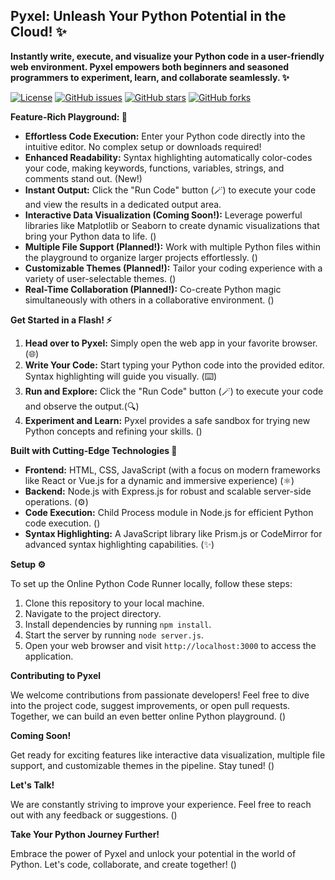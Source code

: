 ## Pyxel: Unleash Your Python Potential in the Cloud! ✨

**Instantly write, execute, and visualize your Python code in a user-friendly web environment. Pyxel empowers both beginners and seasoned programmers to experiment, learn, and collaborate seamlessly. ✨**

[![License](https://img.shields.io/badge/license-MIT-blue.svg)](LICENSE)
[![GitHub issues](https://img.shields.io/github/issues/Tanmay-Tiwaricyber/Pyxel.svg)](https://github.com/Tanmay-Tiwaricyber/Pyxel/issues)
[![GitHub stars](https://img.shields.io/github/stars/Tanmay-Tiwaricyber/Pyxel.svg)](https://github.com/Tanmay-Tiwaricyber/Pyxel/stargazers)
[![GitHub forks](https://img.shields.io/github/forks/Tanmay-Tiwaricyber/Pyxel.svg)](https://github.com/Tanmay-Tiwaricyber/Pyxel/network)

**Feature-Rich Playground: 🚀**

* **Effortless Code Execution:** Enter your Python code directly into the intuitive editor. No complex setup or downloads required!
* **Enhanced Readability:** Syntax highlighting automatically color-codes your code, making keywords, functions, variables, strings, and comments stand out. (New!)
* **Instant Output:** Click the "Run Code" button (🪄) to execute your code and view the results in a dedicated output area.
* **Interactive Data Visualization (Coming Soon!):** Leverage powerful libraries like Matplotlib or Seaborn to create dynamic visualizations that bring your Python data to life. ()
* **Multiple File Support (Planned!):** Work with multiple Python files within the playground to organize larger projects effortlessly. (️)
* **Customizable Themes (Planned!):** Tailor your coding experience with a variety of user-selectable themes. ()
* **Real-Time Collaboration (Planned!):** Co-create Python magic simultaneously with others in a collaborative environment. ()

**Get Started in a Flash! ⚡**

1. **Head over to Pyxel:** Simply open the web app in your favorite browser. (🌐)
2. **Write Your Code:** Start typing your Python code into the provided editor. Syntax highlighting will guide you visually. (⌨️)
3. **Run and Explore:** Click the "Run Code" button (🪄) to execute your code and observe the output.(🔍)
4. **Experiment and Learn:** Pyxel provides a safe sandbox for trying new Python concepts and refining your skills. ()

**Built with Cutting-Edge Technologies 🤖** 

* **Frontend:** HTML, CSS, JavaScript (with a focus on modern frameworks like React or Vue.js for a dynamic and immersive experience) (⚛️)
* **Backend:** Node.js with Express.js for robust and scalable server-side operations. (⚙️)
* **Code Execution:** Child Process module in Node.js for efficient Python code execution. ()
* **Syntax Highlighting:** A JavaScript library like Prism.js or CodeMirror for advanced syntax highlighting capabilities. (✨)
  
**Setup ⚙️**

To set up the Online Python Code Runner locally, follow these steps:

1. Clone this repository to your local machine.
2. Navigate to the project directory.
3. Install dependencies by running `npm install`.
4. Start the server by running `node server.js`.
5. Open your web browser and visit `http://localhost:3000` to access the application.
   

**Contributing to Pyxel**

We welcome contributions from passionate developers! Feel free to dive into the project code, suggest improvements, or open pull requests. Together, we can build an even better online Python playground. ()

**Coming Soon!**

Get ready for exciting features like interactive data visualization, multiple file support, and customizable themes in the pipeline. Stay tuned! ()

**Let's Talk!**

We are constantly striving to improve your experience. Feel free to reach out with any feedback or suggestions. ()

**Take Your Python Journey Further!**

Embrace the power of Pyxel and unlock your potential in the world of Python. Let's code, collaborate, and create together! ()

